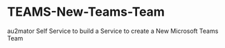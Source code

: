 # TEAMS-New-Teams-Team
au2mator Self Service to build a Service to create a New Microsoft Teams Team
